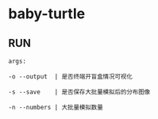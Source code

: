 # baby-turtle

## RUN

```
args:

-o --output  | 是否终端开盲盒情况可视化

-s --save    | 是否保存大批量模拟后的分布图像

-n --numbers | 大批量模拟数量
```